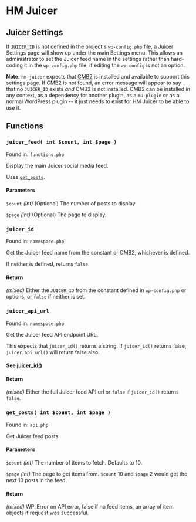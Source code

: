 # HM Juicer

## Juicer Settings

If `JUICER_ID` is not defined in the project's `wp-config.php` file, a Juicer Settings page will show up under the main Settings menu. This allows an administrator to set the Juicer feed name in the settings rather than hard-coding it in the `wp-config.php` file, if editing the `wp-config` is not an option.

**Note:** `hm-juicer` expects that [CMB2](https://github.com/CMB2/CMB2) is installed and available to support this settings page. If CMB2 is not found, an error message will appear to say that no `JUICER_ID` exists _and_ CMB2 is not installed. CMB2 can be installed in any context, as a dependency for another plugin, as a `mu-plugin` or as a normal WordPress plugin -- it just needs to exist for HM Juicer to be able to use it.

## Functions

### `juicer_feed( int $count, int $page )`
Found in: `functions.php`

Display the main Juicer social media feed.

Uses [`get_posts`](#get_posts).

#### Parameters
`$count` _(int)_ (Optional) The number of posts to display.

`$page` _(int)_ (Optional) The page to display.

### `juicer_id`
Found in: `namespace.php`

Get the Juicer feed name from the constant or CMB2, whichever is defined.

If neither is defined, returns `false`.

#### Return
_(mixed)_ Either the `JUICER_ID` from the constant defined in `wp-config.php` or options, or `false` if neither is set.

### `juicer_api_url`
Found in: `namespace.php`

Get the Juicer feed API endpoint URL.

This expects that `juicer_id()` returns a string. If `juicer_id()` returns false, `juicer_api_url()` will return false also.

#### See [juicer_id()](#juicer-id)

#### Return

_(mixed)_ Either the full Juicer feed API url or `false` if `juicer_id()` returns `false`.

### `get_posts( int $count, int $page )`
Found in: `api.php`

Get Juicer feed posts.

#### Parameters
`$count` _(int)_ The number of items to fetch. Defaults to 10.

`$page` _(int)_ The page to get items from. `$count` 10 and `$page` 2 would get the next 10 posts in the feed.

 #### Return
_(mixed)_ WP_Error on API error, false if no feed items, an array of item objects if request was successful.
